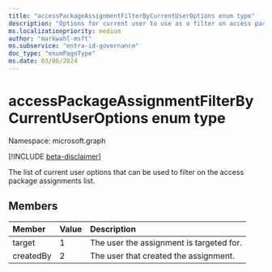```yaml
---
title: "accessPackageAssignmentFilterByCurrentUserOptions enum type"
description: "Options for current user to use as a filter on access package assignments list."
ms.localizationpriority: medium
author: "markwahl-msft"
ms.subservice: "entra-id-governance"
doc_type: "enumPageType"
ms.date: 03/06/2024
---
```


# accessPackageAssignmentFilterByCurrentUserOptions enum type

Namespace: microsoft.graph

[!INCLUDE [beta-disclaimer](../../includes/beta-disclaimer.md)]

The list of current user options that can be used to filter on the access package assignments list.

## Members
|Member|Value|Description|
|:---|:---|:---|
|target|1|The user the assignment is targeted for.|
|createdBy|2|The user that created the assignment.|
